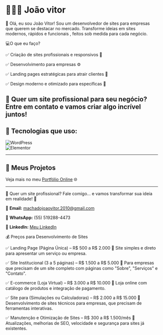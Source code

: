 # 👩🏻‍💻 João vitor
👋 Olá, eu sou João Vitor!
Sou um desenvolvedor de sites para empresas que querem se destacar no mercado. Transforme ideias em sites modernos, rápidos e funcionais , feitos sob medida para cada negócio.

💻O que eu faço?

✅ Criação de sites profissionais e responsivos 📱

✅ Desenvolvimento para empresas ⚙️

✅ Landing pages estratégicas para atrair clientes 🚀

✅ Design moderno e otimizado para específicas 🎯

📩 Quer um site profissional para seu negócio?
Entre em contato e vamos criar algo incrível juntos!
---

## **🔧 Tecnologias que uso:**  
![WordPress](https://img.shields.io/badge/WordPress-21759B?style=for-the-badge&logo=wordpress&logoColor=white)  
![Elementor](https://img.shields.io/badge/Elementor-92003B?style=for-the-badge&logo=elementor&logoColor=white)  

---

## **📂 Meus Projetos**  


Veja mais no meu [Portfólio Online](https://github.com/JoaoVitor10034/) 🌐  

---

  
🔹 Quer um site profissional? Fale comigo... e vamos transformar sua ideia em realidade! 🚀 

📩 **Email:** machadojoaovitor.2010@gmail.com 

📱 **WhatsApp:** (55) 519288-4473  

💼 **LinkedIn:** [Meu LinkedIn](https://www.linkedin.com/in/joao-nunes-044451350/) 

 💰 Preços para Desenvolvimento de Sites

✅ Landing Page (Página Única) – R$ 500 a R$ 2.000
🔹 Site simples e direto para apresentar um serviço ou empresa.

✅ Site Institucional (3 a 5 páginas) – R$ 1.500 a R$ 5.000
🔹 Para empresas que precisam de um site completo com páginas como "Sobre", "Serviços" e "Contato".

✅ E-commerce (Loja Virtual) – R$ 3.000 a R$ 10.000
🔹 Loja online com catálogo de produtos e integração de pagamento.

✅ Site para (Simulações ou Calculadoras) – R$ 2.000 a R$ 15.000
🔹 Desenvolvimento de sites técnicos para empresas, que precisam de ferramentas interativas.

✅ Manutenção e Otimização de Sites – R$ 300 a R$ 1.500/mês
🔹 Atualizações, melhorias de SEO, velocidade e segurança para sites já existentes.
